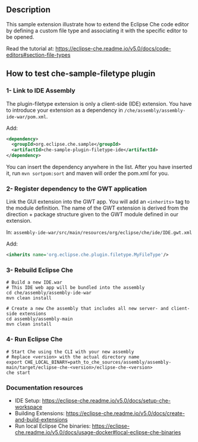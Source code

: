 ## Description

This sample extension illustrate how to extend the Eclipse Che code editor by defining a custom file type and associating it with the specific editor to be opened. 

Read the tutorial at: https://eclipse-che.readme.io/v5.0/docs/code-editors#section-file-types



## How to test che-sample-filetype plugin

### 1- Link to IDE Assembly

The plugin-filetype extension is only a client-side (IDE) extension. You have to introduce your extension as a dependency in `/che/assembly/assembly-ide-war/pom.xml`. 

Add: 
```XML
<dependency>
  <groupId>org.eclipse.che.sample</groupId>
  <artifactId>che-sample-plugin-filetype-ide</artifactId>
</dependency>
```
You can insert the dependency anywhere in the list. After you have inserted it, run `mvn sortpom:sort` and maven will order the pom.xml for you.


### 2- Register dependency to the GWT application

Link the GUI extension into the GWT app. You will add an `<inherits>` tag to the module definition. The name of the GWT extension is derived from the direction + package structure given to the GWT module defined in our extension.

In: `assembly-ide-war/src/main/resources/org/eclipse/che/ide/IDE.gwt.xml`

Add:
```XML
<inherits name='org.eclipse.che.plugin.filetype.MyFileType'/>
```

### 3- Rebuild Eclipse Che


```Shell
# Build a new IDE.war
# This IDE web app will be bundled into the assembly
cd che/assembly/assembly-ide-war
mvn clean install

# Create a new Che assembly that includes all new server- and client-side extensions
cd assembly/assembly-main
mvn clean install
```

### 4- Run Eclipse Che

```Shell
# Start Che using the CLI with your new assembly
# Replace <version> with the actual directory name
export CHE_LOCAL_BINARY=path_to_che_sources/assembly/assembly-main/target/eclipse-che-<version>/eclipse-che-<version>
che start
```


### Documentation resources

- IDE Setup: https://eclipse-che.readme.io/v5.0/docs/setup-che-workspace  
- Building Extensions: https://eclipse-che.readme.io/v5.0/docs/create-and-build-extensions
- Run local Eclipse Che binaries: https://eclipse-che.readme.io/v5.0/docs/usage-docker#local-eclipse-che-binaries
